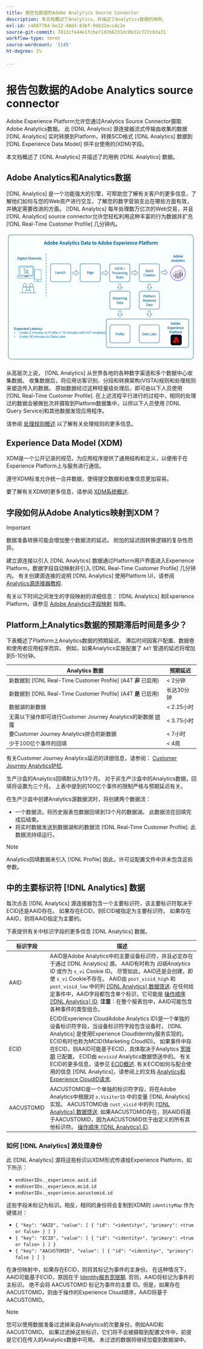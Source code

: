 ```yaml
---
title: 报告包数据的Adobe Analytics Source Connector
description: 本文档概述了Analytics，并描述了Analytics数据的用例。
exl-id: c4887784-be12-40d4-83bf-94b31eccdc2e
source-git-commit: 7812cfa44e1fcbe71d7b6231dc0b31c727c93a31
workflow-type: tm+mt
source-wordcount: '1145'
ht-degree: 2%

---
```


# 报告包数据的Adobe Analytics source connector

Adobe Experience Platform允许您通过Analytics Source Connector摄取Adobe Analytics数据。 此 [!DNL Analytics] 源连接器流式传输由收集的数据 [!DNL Analytics] 实时转换到Platform，转换SCD格式 [!DNL Analytics] 数据到 [!DNL Experience Data Model] 供平台使用的(XDM)字段。

本文档概述了 [!DNL Analytics] 并描述了的用例 [!DNL Analytics] 数据。

## Adobe Analytics和Analytics数据

[!DNL Analytics] 是一个功能强大的引擎，可帮助您了解有关客户的更多信息，了解他们如何与您的Web资产进行交互，了解您的数字营销支出在哪些方面有效，并确定需要改进的方面。 [!DNL Analytics] 每年处理数万亿次的Web交易，并且 [!DNL Analytics] source connector允许您轻松利用这种丰富的行为数据并扩充 [!DNL Real-Time Customer Profile] 几分钟内。

![一个图形，用于说明来自各种Adobe应用程序(包括Adobe Analytics)的数据之旅。](./images/analytics-data-experience-platform.png)

从高层次上说， [!DNL Analytics] 从世界各地的各种数字渠道和多个数据中心收集数据。 收集数据后，将应用访客识别、分段和转换架构(VISTA)规则和处理规则来塑造传入的数据。 原始数据经过这种轻量级处理后，即可由以下人员使用 [!DNL Real-Time Customer Profile]. 在上述流程平行进行的过程中，相同的处理过的数据会被微批次并摄取到Platform数据集中，以供以下人员使用 [!DNL Query Service]和其他数据发现应用程序。

请参阅 [处理规则概述](https://experienceleague.adobe.com/docs/analytics/admin/admin-tools/processing-rules/processing-rules.html?lang=zh-Hans) 以了解有关处理规则的更多信息。

## Experience Data Model (XDM)

XDM是一个公开记录的规范，为应用程序提供了通用结构和定义，以便用于在Experience Platform上与服务进行通信。

遵守XDM标准允许统一合并数据，使得提交数据和收集信息更加容易。

要了解有关XDM的更多信息，请参阅 [XDM系统概述](../../../xdm/home.md).

## 字段如何从Adobe Analytics映射到XDM？

>[!IMPORTANT]
>
>数据准备转换可能会增加整个数据流的延迟。 附加的延迟因转换逻辑的复杂性而异。

建立源连接以引入 [!DNL Analytics] 数据通过Platform用户界面进入Experience Platform，数据字段自动映射并引入 [!DNL Real-Time Customer Profile] 几分钟内。 有关创建源连接的说明 [!DNL Analytics] 使用Platform UI，请参阅 [Analytics源连接器教程](../../tutorials/ui/create/adobe-applications/analytics.md).

有关以下时间之间发生的字段映射的详细信息： [!DNL Analytics] 和Experience Platform，请参见 [Adobe Analytics字段映射](./mapping/analytics.md) 指南。

## Platform上Analytics数据的预期滞后时间是多少？

下表概述了Platform上Analytics数据的预期延迟。 滞后时间因客户配置、数据卷和使用者应用程序而异。 例如，如果Analytics实施配置了 `A4T` 管道的延迟将增加到5-10分钟。

| Analytics 数据 | 预期延迟 |
| -------------- | ---------------- |
| 新数据到 [!DNL Real-Time Customer Profile] (A4T **非** 已启用) | &lt; 2分钟 |
| 新数据到 [!DNL Real-Time Customer Profile] (A4T **是** 已启用) | 长达30分钟 |
| 数据湖的新数据 | &lt; 2.25小时 |
| 无需以下操作即可进行Customer Journey Analytics的新数据 [拼接](https://experienceleague.adobe.com/docs/analytics-platform/using/stitching/overview.html?lang=en) | &lt; 3.75小时 |
| 要Customer Journey Analytics拼合的新数据 | &lt; 7小时 |
| 少于100亿个事件的回填 | &lt; 4周 |

有关Customer Journey Analytics延迟的详细信息，请参阅： [Customer Journey Analytics护栏](https://experienceleague.adobe.com/docs/analytics-platform/using/cja-admin/guardrails.html?lang=en).

生产沙盒的Analytics回填默认为13个月。 对于非生产沙盒中的Analytics数据，回填将设置为三个月。 上表中提到的100亿个事件的限制严格与预期延迟有关。

在生产沙盒中创建Analytics源数据流时，将创建两个数据流：

* 一个数据流，将历史报表包数据回填到13个月的数据湖。 此数据流在回填完成后结束。
* 将实时数据发送到数据湖和的数据流 [!DNL Real-Time Customer Profile]. 此数据流持续运行。

>[!NOTE]
>
>Analytics回填数据未引入 [!DNL Profile] 因此，许可证配置文件中并未包含这些参数。

## 中的主要标识符 [!DNL Analytics] 数据

每次点击 [!DNL Analytics] 源连接器包含一个主要标识符，该主要标识符取决于ECID还是AAID存在。 如果存在ECID，则ECID被指定为主要标识符。 如果存在AAID，则将AAID指定为主要的。

下表提供有关中标识字段的更多信息 [!DNL Analytics] 数据。

| 标识字段 | 描述 |
| --- | --- |
| AAID | AAID是Adobe Analytics中的主要设备标识符，并且必定存在于通过 [!DNL Analytics] 源。 AAID有时称为 *旧版Analytics ID* 或作为 `s_vi` Cookie ID。 尽管如此，AAID还是会创建，即使 `s_vi` Cookie不存在。 AAID由 `post_visid_high` 和 `post_visid_low` 中的列 [[!DNL Analytics] 数据馈送](https://experienceleague.adobe.com/docs/analytics/export/analytics-data-feed/data-feed-contents/datafeeds-reference.html). 在任何给定事件中，AAID字段都包含单个标识，它可能是 [操作顺序 [!DNL Analytics] ID](https://experienceleague.adobe.com/docs/id-service/using/reference/analytics-reference/analytics-order-of-operations.html). **注意**：在整个报表包中，AAID可能包含各种事件的类型组合。 |
| ECID | ECID(Experience CloudAdobe Analytics ID)是一个单独的设备标识符字段，当设备标识符字段包含设备时， [!DNL Analytics] 是使用Experience CloudIdentity服务实现的。 ECID有时也称为MCID(Marketing CloudID)。 如果事件中存在ECID，则AAID可能基于ECID，具体取决于Analytics [宽限期](https://experienceleague.adobe.com/docs/id-service/using/reference/analytics-reference/grace-period.html) 已配置。 ECID由 `mcvisid` Analytics数据馈送中的。 有关ECID的更多信息，请参见 [ECID概述](../../../identity-service/features/ecid.md). 有关ECID如何与配合使用的信息 [!DNL Analytics]，请参阅上的文档 [Analytics和Experience CloudID请求](https://experienceleague.adobe.com/docs/id-service/using/reference/analytics-reference/legacy-analytics.html). |
| AACUSTOMID | AACUSTOMID是一个单独的标识符字段，将在Adobe Analytics中根据对 `s.VisitorID` 中的变量 [!DNL Analytics] 实现。 AACUSTOMID由 `cust_visid` 中的列 [[!DNL Analytics] 数据馈送](https://experienceleague.adobe.com/docs/analytics/export/analytics-data-feed/data-feed-contents/datafeeds-reference.html). 如果AACUSTOMID存在，则AAID将基于AACUSTOMID，因为AACUSTOMID优于由定义的所有其他标识符。 [操作顺序 [!DNL Analytics] ID](https://experienceleague.adobe.com/docs/id-service/using/reference/analytics-reference/analytics-order-of-operations.html). |

### 如何 [!DNL Analytics] 源处理身份

此 [!DNL Analytics] 源将这些标识以XDM形式传递给Experience Platform，如下所示：

* `endUserIDs._experience.aaid.id`
* `endUserIDs._experience.mcid.id`
* `endUserIDs._experience.aacustomid.id`

这些字段未标记为标识。相反，相同的身份将会复制到XDM的 `identityMap` 作为键值对：

* `{ "key": "AAID", "value": [ { "id": "<identity>", "primary": <true or false> } ] }`
* `{ "key": "ECID", "value": [ { "id": "<identity>", "primary": <true or false> } ] }`
* `{ "key": "AACUSTOMID", "value": [ { "id": "<identity>", "primary": false } ] }`

在身份映射中，如果存在ECID，则将其标记为事件的主身份。 在这种情况下，AAID可能基于ECID，原因在于 [Identity服务宽限期](https://experienceleague.adobe.com/docs/id-service/using/reference/analytics-reference/grace-period.html). 否则，AAID将标记为事件的主标识。 绝不会将 AACUSTOMID 标记为事件的主要 ID。但是，如果存在AACUSTOMID，则由于操作的Experience Cloud顺序，AAID将基于AACUSTOMID。

>[!NOTE]
>
>您可以使用数据准备过滤掉来自Analytics的次要身份，例如AAID和AACUSTOMID。 如果过滤掉这些标识，它们将不会被摄取到配置文件中，前提是它们在传入的Analytics数据中可用。 未过滤的数据将继续加载到数据湖中。
